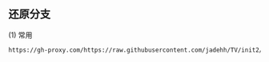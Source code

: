 ## 还原分支
(1) 常用
```bash
https://gh-proxy.com/https://raw.githubusercontent.com/jadehh/TV/init2/config.json

```

